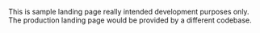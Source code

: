 This is sample landing page really intended development purposes only.
The production landing page would be provided by a different codebase.
